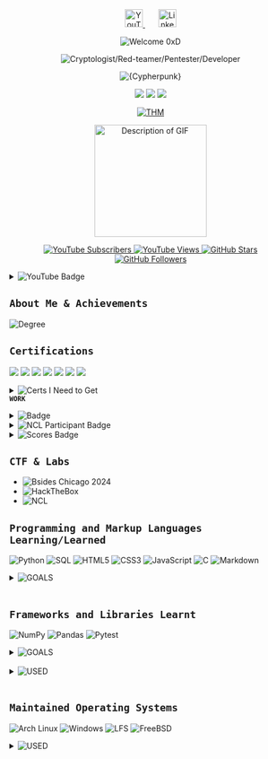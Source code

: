 <!-- Social Links -->
<p align="center" style="margin-top: 0;">
  <a href="https://www.youtube.com/@kad3n470" title="YouTube" target="_blank" rel="noopener noreferrer">
    <img width="32" alt="YouTube" src="https://i.imgur.com/qiXu7b2.png" />
  </a>
  &nbsp;&nbsp;&nbsp;&nbsp;&nbsp;
  <a href="https://www.linkedin.com/in/kaden-oberfeld/" title="LinkedIn" target="_blank" rel="noopener noreferrer">
    <img width="32" alt="LinkedIn" src="https://i.imgur.com/yRpa1dQ.png" />
  </a>
</p>

<!-- Typing SVG Headings -->
<p align="center">
  <img src="https://readme-typing-svg.demolab.com/?lines=Welcome%200xD&font=Fira%20Code&center=true&width=400&height=45&color=E040FB&pause=0&speed=30&size=28&vCenter=true" alt="Welcome 0xD"/>
</p>
<p align="center">
  <img src="https://readme-typing-svg.demolab.com/?lines=(Cryptologist%2FRed-teamer%2FPentester%2FDeveloper)&font=Fira%20Code&center=true&width=600&height=45&color=6A0DAD&pause=0&speed=50&size=22&vCenter=true" alt="Cryptologist/Red-teamer/Pentester/Developer"/>
</p>
<p align="center">
  <img src="https://readme-typing-svg.demolab.com/?lines={Cypherpunk}&font=Fira%20Code&center=true&width=600&height=45&color=4CAF50&pause=3000&speed=70&size=22&vCenter=true" alt="{Cypherpunk}"/>
</p>

<!-- GitHub Stats -->
<p align="center">
  <img src="https://github-readme-stats.vercel.app/api?username=Kad3n13&show_icons=true&theme=radical&bg_color=1F222E&title_color=7B1FA2&icon_color=4CAF50&hide_border=true"/>
  <img src="https://github-readme-stats.vercel.app/api/top-langs/?username=Kad3n13&layout=compact&theme=radical&bg_color=1F222E&title_color=6A0DAD&hide_border=true&langs_count=8"/>
  <img src="https://github-readme-streak-stats.herokuapp.com/?user=Kad3n13&theme=radical&background=1F222E&ring=6A0DAD&fire=4CAF50&currStreakNum=388E3C&sideNums=4CAF50&currStreakLabel=7B1FA2&sideLabels=6A0DAD&dates=2E7D32&hide_border=true"/>
</p>

<!-- TryHackMe Badge -->
<p align="center">
  <a href="https://tryhackme.com/p/Kad3n13">
    <img src="https://github.com/user-attachments/assets/25a106a1-1d33-487c-b37d-9b176519b4c1" alt="THM" />
  </a>
</p>


<div style="text-align:center;">
  <img 
    src="https://github.com/user-attachments/assets/5a9f2dbd-8ed3-458e-9d17-b2fed69d995f" 
    alt="Description of GIF" 
    style="max-width:100%; width: 200px; height: auto;"
  />
</div>

<!-- Social Badges -->
<p align="center">
  <a href="https://www.youtube.com/channel/UCxjgfIsIVTuHPeKE96vdKYg?sub_confirmation=1">
    <img alt="YouTube Subscribers" src="https://img.shields.io/youtube/channel/subscribers/UCxjgfIsIVTuHPeKE96vdKYg?style=for-the-badge&color=6A0DAD&labelColor=4CAF50" />
  </a>
  <a href="https://www.youtube.com/channel/UCxjgfIsIVTuHPeKE96vdKYg">
    <img alt="YouTube Views" src="https://img.shields.io/youtube/channel/views/UCxjgfIsIVTuHPeKE96vdKYg?style=for-the-badge&color=7B1FA2&labelColor=388E3C" />
  </a>
  <a href="https://github.com/Kad3n13?tab=repositories&sort=stargazers">
    <img alt="GitHub Stars" src="https://custom-icon-badges.demolab.com/github/stars/Kad3n13?color=4CAF50&style=for-the-badge&labelColor=6A0DAD&logo=star" />
  </a>
  <a href="https://github.com/Kad3n13?tab=followers">
    <img alt="GitHub Followers" src="https://custom-icon-badges.demolab.com/github/followers/Kad3n13?color=2E7D32&labelColor=4A148C&style=for-the-badge&logo=person-add&label=Follow&logoColor=white" />
  </a>
</p>

<details>
  <summary>
    <img src="https://img.shields.io/badge/YouTube-%23-%234CAF50?style=for-the-badge&logo=youtube&logoColor=white" alt="YouTube Badge" />
  </summary>
  <a href="https://www.youtube.com/watch?v=VNWjaV3UcIY"><img src="https://ytcards.demolab.com/?id=VNWjaV3UcIY&title=YouTube+Video+1&lang=en&background_color=%230d1117&title_color=%236A0DAD&stats_color=%234CAF50&max_title_lines=2&width=250&border_radius=5" alt="YouTube Video 1"></a>
  <a href="https://www.youtube.com/watch?v=99-O8V6VAQU"><img src="https://ytcards.demolab.com/?id=99-O8V6VAQU&title=YouTube+Video+2&lang=en&background_color=%230d1117&title_color=%237B1FA2&stats_color=%23388E3C&max_title_lines=2&width=250&border_radius=5" alt="YouTube Video 2"></a>
  <a href="https://www.youtube.com/watch?v=mS7Pr1HTc4g"><img src="https://ytcards.demolab.com/?id=mS7Pr1HTc4g&title=YouTube+Video+3&lang=en&background_color=%230d1117&title_color=%234A148C&stats_color=%234CAF50&max_title_lines=2&width=250&border_radius=5" alt="YouTube Video 3"></a>
  <a href="https://www.youtube.com/watch?v=hEkhiMAWpxs"><img src="https://ytcards.demolab.com/?id=hEkhiMAWpxs&title=YouTube+Video+4&lang=en&background_color=%230d1117&title_color=%236A0DAD&stats_color=%232E7D32&max_title_lines=2&width=250&border_radius=5" alt="YouTube Video 4"></a>
  <a href="https://www.youtube.com/watch?v=u7dgOaYNdy8"><img src="https://ytcards.demolab.com/?id=u7dgOaYNdy8&title=YouTube+Video+5&lang=en&background_color=%230d1117&title_color=%237B1FA2&stats_color=%234CAF50&max_title_lines=2&width=250&border_radius=5" alt="YouTube Video 5"></a>
  <a href="https://www.youtube.com/watch?v=nvPbnY49NvI"><img src="https://ytcards.demolab.com/?id=nvPbnY49NvI&title=YouTube+Video+6&lang=en&background_color=%230d1117&title_color=%234A148C&stats_color=%23388E3C&max_title_lines=2&width=250&border_radius=5" alt="YouTube Video 6"></a>
  <p><a href="https://github.com/DenverCoder1/github-readme-youtube-cards"></a></p>
  <a href="https://www.youtube.com/@kad3n470?sub_confirmation=1">
    <img src="https://custom-icon-badges.demolab.com/badge/-Subscribe-6A0DAD?style=for-the-badge&logo=video&logoColor=white"/>
  </a>
</details>

**`About Me & Achievements`**
<br>
---
<p> <img alt="Degree" src="https://img.shields.io/badge/Bachelor's%20in%20Cybersecurity-Expected%202028-4caf50?style=flat-square"/></p>

**`Certifications`**
<br>
---
<p>
  <img src="https://img.shields.io/badge/Google_Cybersecurity-Completed-6a0dad?style=flat-square"/>
  <img src="https://img.shields.io/badge/Google_IT_Support-Completed-6a0dad?style=flat-square"/>
  <img src="https://img.shields.io/badge/THM_SOC_L1-Completed-6a0dad?style=flat-square"/>
  <img src="https://img.shields.io/badge/THMCyber_Defense-Completed-6a0dad?style=flat-square"/>
<img src="https://img.shields.io/badge/THMWeb_Fundamentals-Completed-6a0dad?style=flat-square"/>

  <img src="https://img.shields.io/badge/TryHackMe_Red_Teaming-Completed-6a0dad?style=flat-square"/>
  <img src="https://img.shields.io/badge/Jr_Penetration_Tester-Completed-6a0dad?style=flat-square"/>

</p>
<details>
  <summary>
    <img src="https://img.shields.io/badge/Certs_I_Need_to_Get-Click_to_View-28a745?style=flat-square" alt="Certs I Need to Get" />
  </summary>
<img src="https://img.shields.io/badge/ITIL_Foundation-Pending-d73a49?style=flat-square" alt="ITIL Foundation" />
<img src="https://img.shields.io/badge/CompTIA_A%2B-Pending-d73a49?style=flat-square" alt="CompTIA A+" />
<img src="https://img.shields.io/badge/CompTIA_Data%2B-Pending-d73a49?style=flat-square" alt="CompTIA Data+" />
<img src="https://img.shields.io/badge/CompTIA_Network%2B-Pending-d73a49?style=flat-square" alt="CompTIA Network+" />
<img src="https://img.shields.io/badge/CompTIA_Security%2B-Pending-d73a49?style=flat-square" alt="CompTIA Security+" />
<img src="https://img.shields.io/badge/CompTIA_Project%2B-Pending-d73a49?style=flat-square" alt="CompTIA Project+" />
<img src="https://img.shields.io/badge/CompTIA_CySA%2B-Pending-d73a49?style=flat-square" alt="CompTIA CySA+" />
<img src="https://img.shields.io/badge/CompTIA_PenTest%2B-Pending-d73a49?style=flat-square" alt="CompTIA PenTest+" />
<img src="https://img.shields.io/badge/Network_Vuln_Assessment_Pro-Pending-d73a49?style=flat-square" alt="Network Vulnerability Assessment Pro" />
<img src="https://img.shields.io/badge/Network_Security_Pro-Pending-d73a49?style=flat-square" alt="Network Security Professional" />
<img src="https://img.shields.io/badge/Security_Analytics_Pro-Pending-d73a49?style=flat-square" alt="Security Analytics Professional" />
<img src="https://img.shields.io/badge/IT_Operations_Specialist-Pending-d73a49?style=flat-square" alt="IT Operations Specialist" />
<img src="https://img.shields.io/badge/Secure_Infrastructure_Specialist-Pending-d73a49?style=flat-square" alt="Secure Infrastructure Specialist" />
<img src="https://img.shields.io/badge/Linux_Essentials-Pending-d73a49?style=flat-square" alt="Linux Essentials" />
<img src="https://img.shields.io/badge/CCSP-Pending-d73a49?style=flat-square" alt="CCSP" />
<img src="https://img.shields.io/badge/SSCP-Pending-d73a49?style=flat-square" alt="SSCP" />



</details

**`WORK`**
<details>
  <summary>
    <img src="https://img.shields.io/badge/Goldman_Sachs_GRC_--_Concentrix_IT_Support-ff6f61?style=flat-square" alt="Badge" />
  </summary>
  
  <!-- Dropdown content goes here -->
  <ul>
    <li><strong>Concentrix (Fortune 500) – GRC Advisor II / IT Support</strong></li>
    <li>Secured over <strong>$700,000</strong> in customer assets following all protocols</li>
    <li>Used <strong>quantitative analysis</strong> to detect financial threats and patterns</li>
    <li>Worked with fraud, IT, and security teams to mitigate risk</li>
    <li>Protected sensitive data (PII, SII, GS Bank Info) while enhancing services</li>
    <li>Completed 68+ C# courses on attack defense and memory safety</li>
  </ul>
</details>

  </summary>
<details>
  <summary>
    <img src="https://img.shields.io/badge/NCL-Participant-ff6f61?style=flat-square" alt="NCL Participant Badge" />
  </summary>

  <p>I recently competed in the Experienced Students bracket of a cybersecurity competition, ranking <strong>91st out of 534 teams</strong> (top 17%), earning a <strong>Diamond rank</strong>. My team also placed <strong>Top 5 in the coached game</strong>, demonstrating strong collaboration and strategic execution.</p>

  <h3>Key Technical Achievements:</h3>
  <ul>
    <li><strong>Cryptography:</strong> Solved complex challenges using advanced password cracking and reverse engineering, showcasing expertise in encryption and decryption.</li>
    <li><strong>OSINT:</strong> Effectively gathered and analyzed public intelligence to identify critical vulnerabilities.</li>
    <li><strong>Network Traffic Analysis:</strong> Detected anomalies and potential threats through detailed monitoring and analysis.</li>
    <li><strong>Log Analysis:</strong> Ranked among top performers by extracting actionable insights from system logs for incident response.</li>
    <li><strong>Scanning & Reconnaissance:</strong> Conducted comprehensive vulnerability mapping to support exploitation strategies.</li>
    <li><strong>Digital Forensics:</strong> Recovered and analyzed digital evidence to reconstruct security incidents.</li>
    <li><strong>Web Application Exploitation:</strong> Identified and leveraged vulnerabilities to extract sensitive data.</li>
    <li><strong>Penetration Testing:</strong> Executed enumeration and exploitation techniques for privilege escalation and system compromise.</li>
  </ul>
</details>

<details>
  <summary>
    <img src="https://img.shields.io/badge/Scores-View-28a745?style=flat-square" alt="Scores Badge" />
  </summary>

  <div style="display: flex; gap: 8px; flex-wrap: nowrap;">
    <img src="https://github.com/user-attachments/assets/25fb0a50-5f20-482f-97e3-c4ca22c69fcd" alt="Score 1" style="width: 162px; height: auto;" />
    <img src="https://github.com/user-attachments/assets/d1e05933-3c74-4bec-8f33-44ca67939eb2" alt="Score 2" style="width: 162px; height: auto;" />
  </div>

</details>






**`CTF & Labs`**
<br>
---
- ![Bsides Chicago 2024](https://img.shields.io/badge/Bsides_Chicago%20-4caf50?style=for-the-badge)
- ![HackTheBox](https://img.shields.io/badge/HackTheBox-Top%201%25-6a0dad?style=for-the-badge)
- ![NCL](https://img.shields.io/badge/NCL-91st%20team%2C%201327th%20solo-388e3c?style=for-the-badge)


**`Programming and Markup Languages Learning/Learned`**
<br>
---
![Python](https://img.shields.io/badge/Python-3776AB?style=for-the-badge&logo=python&logoColor=white)
![SQL](https://img.shields.io/badge/SQL-4479A1?style=for-the-badge&logo=sqlite&logoColor=white)
![HTML5](https://img.shields.io/badge/HTML5-E34F26?style=for-the-badge&logo=html5&logoColor=white)
![CSS3](https://img.shields.io/badge/CSS3-1572B6?style=for-the-badge&logo=css3&logoColor=white)
![JavaScript](https://img.shields.io/badge/JavaScript-F7DF1E?style=for-the-badge&logo=javascript&logoColor=black)
![C](https://img.shields.io/badge/C-00599C?style=for-the-badge&logo=c&logoColor=white)
![Markdown](https://img.shields.io/badge/Markdown-000000?style=for-the-badge&logo=markdown&logoColor=white)


<details>
  <summary>
    <img src="https://img.shields.io/badge/GOALS-green" alt="GOALS" />
  </summary>
  
**`Immediate Objective's/Programming langauges`**
<br>
---
![Assembly](https://img.shields.io/badge/Assembly-grey?style=for-the-badge&logo=assembly&logoColor=white)
![C++](https://img.shields.io/badge/C++-00599C?style=for-the-badge&logo=c%2B%2B&logoColor=white)
![Rust](https://img.shields.io/badge/Rust-orange?style=for-the-badge&logo=rust&logoColor=white)
![Bash](https://img.shields.io/badge/Bash-black?style=for-the-badge&logo=gnu-bash&logoColor=white)
![C#](https://img.shields.io/badge/C%23-239120?style=for-the-badge&logo=c-sharp&logoColor=white)
![Java](https://img.shields.io/badge/Java-007396?style=for-the-badge&logo=java&logoColor=white)
![PHP](https://img.shields.io/badge/PHP-777BB4?style=for-the-badge&logo=php&logoColor=white)
</details>


<br />

**`Frameworks and Libraries Learnt`**
<br>
---
![NumPy](https://img.shields.io/badge/NumPy-013243?style=for-the-badge&logo=numpy&logoColor=white)
![Pandas](https://img.shields.io/badge/Pandas-150458?style=for-the-badge)
![Pytest](https://img.shields.io/badge/Pytest-FF6600?style=for-the-badge)

<details>
  <summary>
    <img src="https://img.shields.io/badge/GOALS-green" alt="GOALS" />
  </summary>

**`CSS Frameworks and Libraries To Learn`**
<br>
---
![Bootstrap](https://img.shields.io/badge/Bootstrap-7952B3?style=for-the-badge&logo=bootstrap&logoColor=white)
![Tailwind CSS](https://img.shields.io/badge/Tailwind_CSS-06B6D4?style=for-the-badge&logo=tailwind-css&logoColor=white)
![Bulma](https://img.shields.io/badge/Bulma-00D1B2?style=for-the-badge&logo=bulma&logoColor=white)
![Foundation](https://img.shields.io/badge/Foundation-2F353A?style=for-the-badge&logo=foundation&logoColor=white)
![Material UI](https://img.shields.io/badge/Material_UI-0081CB?style=for-the-badge&logo=mui&logoColor=white)
![Semantic UI](https://img.shields.io/badge/Semantic_UI-3B97D3?style=for-the-badge&logo=semantic-ui&logoColor=white)
![Sass](https://img.shields.io/badge/Sass-CC6699?style=for-the-badge&logo=sass&logoColor=white)
![Less](https://img.shields.io/badge/Less-1D365D?style=for-the-badge&logo=less&logoColor=white)
![PostCSS](https://img.shields.io/badge/PostCSS-DD3A0A?style=for-the-badge&logo=postcss&logoColor=white)

---

**`JSS Frameworks and Libraries to Learn`**
<br>
---
![React](https://img.shields.io/badge/React-61DAFB?style=for-the-badge&logo=react&logoColor=black)
![Vue.js](https://img.shields.io/badge/Vue.js-4FC08D?style=for-the-badge&logo=vue.js&logoColor=white)
![Angular](https://img.shields.io/badge/Angular-DD0031?style=for-the-badge&logo=angular&logoColor=white)
![Node.js](https://img.shields.io/badge/Node.js-339933?style=for-the-badge&logo=node.js&logoColor=white)
![Express.js](https://img.shields.io/badge/Express.js-000000?style=for-the-badge)
![Next.js](https://img.shields.io/badge/Next.js-000000?style=for-the-badge&logo=nextdotjs&logoColor=white)
![Svelte](https://img.shields.io/badge/Svelte-FF3E00?style=for-the-badge&logo=svelte&logoColor=white)
![Webpack](https://img.shields.io/badge/Webpack-8DD6F9?style=for-the-badge&logo=webpack&logoColor=black)
![Babel](https://img.shields.io/badge/Babel-F9DC3E?style=for-the-badge&logo=babel&logoColor=black)
![JQuery](https://img.shields.io/badge/jQuery-0769AD?style=for-the-badge&logo=jquery&logoColor=white)

---

**`C Frameworks and Libraries to Learn`**
<br>
---
![GTK](https://img.shields.io/badge/GTK-476D8C?style=for-the-badge&logo=gnome&logoColor=white)
![Qt](https://img.shields.io/badge/Qt-41CD52?style=for-the-badge&logo=qt&logoColor=white)
![libcurl](https://img.shields.io/badge/libcurl-035E9A?style=for-the-badge&logo=curl&logoColor=white)
![Glib](https://img.shields.io/badge/Glib-519ABA?style=for-the-badge&logo=gnome&logoColor=white)

---

`**C++ Frameworks and Libraries to Learn`**
<br>
---

![Qt](https://img.shields.io/badge/Qt-41CD52?style=for-the-badge&logo=qt&logoColor=white)
![Boost](https://img.shields.io/badge/Boost-00599C?style=for-the-badge&logo=boost&logoColor=white)
![Unreal Engine](https://img.shields.io/badge/Unreal_Engine-0E1128?style=for-the-badge&logo=unrealengine&logoColor=white)
![Cinder](https://img.shields.io/badge/Cinder-ED5E3F?style=for-the-badge&logo=cinder&logoColor=white)
![POCO](https://img.shields.io/badge/POCO-1E90FF?style=for-the-badge&logo=pocoproject&logoColor=white)

---

`**C# Frameworks and Libraries to Learn`**
<br>
---
![.NET](https://img.shields.io/badge/.NET-512BD4?style=for-the-badge&logo=dotnet&logoColor=white)
![ASP.NET](https://img.shields.io/badge/ASP.NET-512BD4?style=for-the-badge&logo=aspdotnet&logoColor=white)
![Unity](https://img.shields.io/badge/Unity-000000?style=for-the-badge&logo=unity&logoColor=white)
![Xamarin](https://img.shields.io/badge/Xamarin-3498DB?style=for-the-badge&logo=xamarin&logoColor=white)
![Blazor](https://img.shields.io/badge/Blazor-512BD4?style=for-the-badge&logo=dotnet&logoColor=white)

---

`**Rust Frameworks and Libraries to Learn`**
<br>
---
![Rocket](https://img.shields.io/badge/Rocket-4E7AC7?style=for-the-badge&logo=rocket&logoColor=white)
![Actix](https://img.shields.io/badge/Actix-000000?style=for-the-badge&logo=actix&logoColor=white)
![Tokio](https://img.shields.io/badge/Tokio-0E1216?style=for-the-badge&logo=tokio&logoColor=white)
![Diesel](https://img.shields.io/badge/Diesel-000000?style=for-the-badge&logo=rust&logoColor=white)
![Serde](https://img.shields.io/badge/Serde-000000?style=for-the-badge&logo=rust&logoColor=white)

---

**`Python Frameworks and Libraries to Learn`**
<br>
---
![Django](https://img.shields.io/badge/Django-092E20?style=for-the-badge&logo=django&logoColor=white)
![Flask](https://img.shields.io/badge/Flask-000000?style=for-the-badge&logo=flask&logoColor=white)
![FastAPI](https://img.shields.io/badge/FastAPI-009688?style=for-the-badge&logo=fastapi&logoColor=white)
![Pyramid](https://img.shields.io/badge/Pyramid-000000?style=for-the-badge)
![PyTorch](https://img.shields.io/badge/PyTorch-EE4C2C?style=for-the-badge&logo=pytorch&logoColor=white)
![TensorFlow](https://img.shields.io/badge/TensorFlow-FF6F00?style=for-the-badge&logo=tensorflow&logoColor=white)

---

**`Java Frameworks and Libraries to Learn`**
<br>
---
![Spring Boot](https://img.shields.io/badge/Spring_Boot-6DB33F?style=for-the-badge&logo=spring&logoColor=white)
![Hibernate](https://img.shields.io/badge/Hibernate-59666C?style=for-the-badge&logo=hibernate&logoColor=white)
![JSF](https://img.shields.io/badge/JSF-009999?style=for-the-badge)
![Struts](https://img.shields.io/badge/Struts-007396?style=for-the-badge)
![Vaadin](https://img.shields.io/badge/Vaadin-0B6DC1?style=for-the-badge&logo=vaadin&logoColor=white)

---

**`Ruby Frameworks and Libraries to Learn`**
<br>
---
![Ruby on Rails](https://img.shields.io/badge/Ruby_on_Rails-CC0000?style=for-the-badge&logo=rubyonrails&logoColor=white)
![Sinatra](https://img.shields.io/badge/Sinatra-000000?style=for-the-badge)
![Hanami](https://img.shields.io/badge/Hanami-79B7E0?style=for-the-badge)
![Padrino](https://img.shields.io/badge/Padrino-8B0000?style=for-the-badge)
![RSpec](https://img.shields.io/badge/RSpec-CC0000?style=for-the-badge&logo=ruby&logoColor=white)

---

**`PHP Frameworks and Libraries to Learn`**
<br>
---
![Laravel](https://img.shields.io/badge/Laravel-F95347?style=for-the-badge&logo=laravel&logoColor=white)
![Symfony](https://img.shields.io/badge/Symfony-000000?style=for-the-badge&logo=symfony&logoColor=white)
![CodeIgniter](https://img.shields.io/badge/CodeIgniter-EF4223?style=for-the-badge&logo=codeigniter&logoColor=white)
![CakePHP](https://img.shields.io/badge/CakePHP-702963?style=for-the-badge&logo=cakephp&logoColor=white)
![Phalcon](https://img.shields.io/badge/Phalcon-1F334A?style=for-the-badge&logo=phalcon&logoColor=white)

</details>

</details>


</details>


<br />
<details>
  <summary>
    <img src="https://img.shields.io/badge/DB%20-003366?style=flat" alt="USED" />

  </summary>
  
**`Databases and Cloud Hosting`**
<br>
---
![GitHub Pages](https://img.shields.io/badge/GitHub_Pages-181717?style=for-the-badge&logo=github&logoColor=white)
![MongoDB](https://img.shields.io/badge/MongoDB-47A248?style=for-the-badge&logo=mongodb&logoColor=white)
![MySQL](https://img.shields.io/badge/MySQL-4479A1?style=for-the-badge&logo=mysql&logoColor=white)
![Notion](https://img.shields.io/badge/Notion-000000?style=for-the-badge)
![PostgreSQL](https://img.shields.io/badge/PostgreSQL-336791?style=for-the-badge&logo=postgresql&logoColor=white)
![SQLite](https://img.shields.io/badge/SQLite-003B57?style=for-the-badge&logo=sqlite&logoColor=white)
</details>
<br />

**`Maintained Operating Systems`**
<br>
---
![Arch Linux](https://img.shields.io/badge/Arch_Linux-1793D1?style=for-the-badge&logo=arch-linux&logoColor=white)
![Windows](https://img.shields.io/badge/Windows-10/11-0078D6?style=for-the-badge&logo=windows&logoColor=white)
![LFS](https://img.shields.io/badge/Linux%20From%20Scratch-002D72?style=for-the-badge&logo=linux&logoColor=white)
![FreeBSD](https://img.shields.io/badge/FreeBSD-AB2B28?style=for-the-badge&logo=freebsd&logoColor=white)
<br />
<details>
  <summary>
    <img src="https://img.shields.io/badge/USED-800080?style=flat" alt="USED" />

  </summary>
  
**`Used Operating Systems`**
<br>
--
![Kali Linux](https://img.shields.io/badge/Kali%20Linux-557C94?style=for-the-badge&logo=kalilinux&logoColor=white)
![WSL](https://img.shields.io/badge/WSL-%F0%9F%90%A7%20%2B%20%F0%9F%AA%9F-blue?style=for-the-badge)
![Athena OS](https://img.shields.io/badge/Athena%20OS-4B0082?style=for-the-badge&logo=linux&logoColor=white)
![Gentoo](https://img.shields.io/badge/Gentoo-54487A?style=for-the-badge&logo=gentoo&logoColor=white)
![Arch Linux](https://img.shields.io/badge/Arch_Linux-1793D1?style=for-the-badge&logo=arch-linux&logoColor=white)
![Windows11/10](https://img.shields.io/badge/Windows-10/11-0078D6?style=for-the-badge&logo=windows&logoColor=white)
![LFS](https://img.shields.io/badge/Linux%20From%20Scratch-002D72?style=for-the-badge&logo=linux&logoColor=white)
![FreeBSD](https://img.shields.io/badge/FreeBSD-AB2B28?style=for-the-badge&logo=freebsd&logoColor=white)
![Ubuntu](https://img.shields.io/badge/Ubuntu-E95420?style=for-the-badge&logo=ubuntu&logoColor=white)
![Debian](https://img.shields.io/badge/Debian-A81D33?style=for-the-badge&logo=debian&logoColor=white)
</details>
